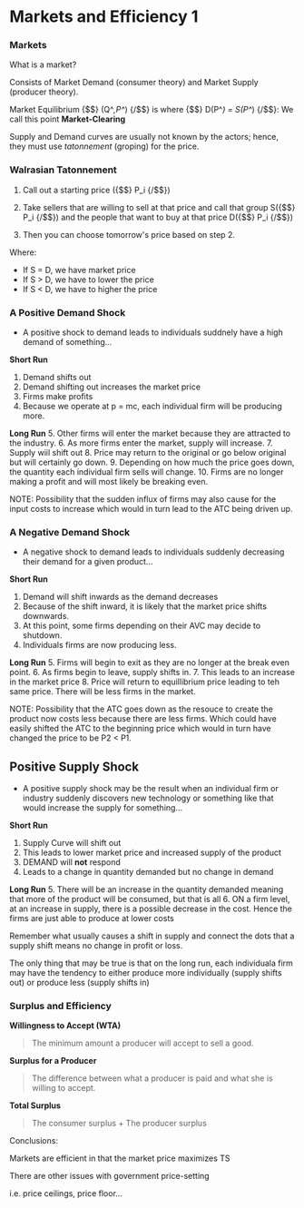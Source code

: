 # Markets and Efficiency 1

### Markets

What is a market?


Consists of Market Demand (consumer theory) and Market Supply (producer theory).


Market Equilibrium {$$} (Q^*,P^*) {/$$} is where {$$} D(P^*) = S(P^*) {/$$}: We call this point **Market-Clearing**


Supply and Demand curves are usually not known by the actors; hence, they must use *tatonnement* (groping) for the price. 

### Walrasian Tatonnement

1. Call out a starting price ({$$} P_i {/$$})

2. Take sellers that are willing to sell at that price and call that group S({$$} P_i {/$$}) and the people that want to buy at that price D({$$} P_i {/$$})

3. Then you can choose tomorrow's price based on step 2. 


Where:

- If S = D, we have market price
- If S > D, we have to lower the price
- If S < D, we have to higher the price


### A Positive Demand Shock

- A positive shock to demand leads to individuals suddnely have a high demand of something...

**Short Run**
1. Demand shifts out
2. Demand shifting out increases the market price
3. Firms make profits
4. Because we operate at p = mc, each individual firm will be producing more.


**Long Run**
5. Other firms will enter the market because they are attracted to the industry.
6. As more firms enter the market, supply will increase.
7. Supply wiil shift out
8. Price may return to the original or go below original but will certainly go down.
9. Depending on how much the price goes down, the quantity each individual firm sells will change.
10. Firms are no longer making a profit and will most likely be breaking even.


NOTE: Possibility that the sudden influx of firms may also cause for the input costs to increase which would in turn lead to the ATC being driven up.


### A Negative Demand Shock

- A negative shock to demand leads to individuals suddenly decreasing their demand for a given product...

**Short Run**
1. Demand will shift inwards as the demand decreases
2. Because of the shift inward, it is likely that the market price shifts downwards. 
3. At this point, some firms depending on their AVC may decide to shutdown.
4. Individuals firms are now producing less.  

**Long Run**
5. Firms will begin to exit as they are no longer at the break even point.
6. As firms begin to leave, supply shifts in.
7. This leads to an increase in the market price
8. Price will return to equillibrium price leading to teh same price. There will be less firms in the market.


NOTE: Possibility that the ATC goes down as the resouce to create the product now costs less because there are less firms. Which could have easily shifted the ATC to the beginning price which would in turn have changed the price to be P2 < P1.


## Positive Supply Shock

- A positive supply shock may be the result when an individual firm or industry suddenly discovers new technology or something like that would increase the supply for something...


**Short Run**
1. Supply Curve will shift out
2. This leads to lower market price and increased supply of the product
3. DEMAND will **not** respond
4. Leads to a change in quantity demanded but no change in demand

**Long Run**
5. There will be an increase in the quantity demanded meaning that more of the product will be consumed, but that is all
6. ON a firm level, at an increase in supply, there is a possible decrease in the cost. Hence the firms are just able to produce at lower costs


Remember what usually causes a shift in supply and connect the dots that a supply shift means no change in profit or loss.


The only thing that may be true is that on the long run, each individuala firm may have the tendency to either produce more individually (supply shifts out) or produce less (supply shifts in)


### Surplus and Efficiency

**Willingness to Accept (WTA)**

> The minimum amount a producer will accept to sell a good.


**Surplus for a Producer**

> The difference between what a producer is paid and what she is willing to accept.


**Total Surplus**

> The consumer surplus + The producer surplus


Conclusions:


Markets are efficient in that the market price maximizes TS


There are other issues with government price-setting 


i.e. price ceilings, price floor...




